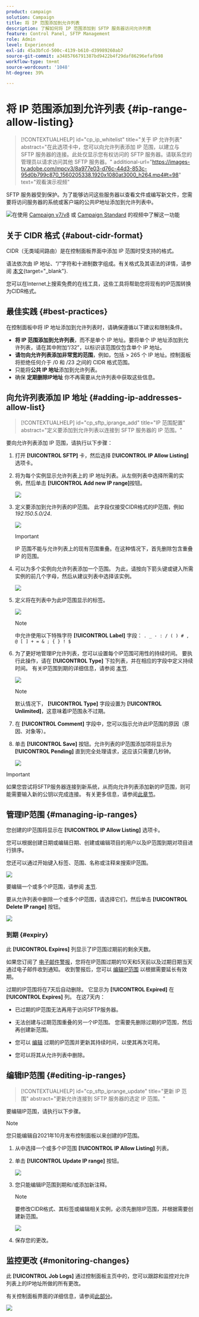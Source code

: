 ```yaml
---
product: campaign
solution: Campaign
title: 将 IP 范围添加到允许列表
description: 了解如何将 IP 范围添加到 SFTP 服务器访问允许列表
feature: Control Panel, SFTP Management
role: Admin
level: Experienced
exl-id: 45a3bfcd-500c-4139-b610-d39989260ab7
source-git-commit: a3485766791387bd9422b4f29daf86296efafb98
workflow-type: tm+mt
source-wordcount: '1048'
ht-degree: 39%

---
```


# 将 IP 范围添加到允许列表 {#ip-range-allow-listing}

>[!CONTEXTUALHELP]
>id="cp_ip_whitelist"
>title="关于 IP 允许列表"
>abstract="在此选项卡中，您可以向允许列表添加 IP 范围，以建立与 SFTP 服务器的连接。此处仅显示您有权访问的 SFTP 服务器。请联系您的管理员以请求访问其他 SFTP 服务器。"
>additional-url="https://images-tv.adobe.com/mpcv3/8a977e03-d76c-44d3-853c-95d0b799c870_1560205338.1920x1080at3000_h264.mp4#t=98" text="观看演示视频"

SFTP 服务器受到保护。为了能够访问这些服务器以查看文件或编写新文件，您需要将访问服务器的系统或客户端的公共IP地址添加到允许列表中。

![](assets/do-not-localize/how-to-video.png)在使用 [Campaign v7/v8](https://experienceleague.adobe.com/docs/campaign-classic-learn/control-panel/sftp-management/adding-ip-range-to-allow-list.html#sftp-management) 或 [Campaign Standard](https://experienceleague.adobe.com/docs/campaign-standard-learn/control-panel/sftp-management/adding-ip-range-to-allow-list.html#sftp-management) 的视频中了解这一功能

## 关于 CIDR 格式 {#about-cidr-format}

CIDR（无类域间路由）是在控制面板界面中添加 IP 范围时受支持的格式。

语法依次由 IP 地址、“/”字符和十进制数字组成。有关格式及其语法的详情，请参阅 [本文](https://whatismyipaddress.com/cidr){target="_blank"}.

您可以在Internet上搜索免费的在线工具，这些工具将帮助您将现有的IP范围转换为CIDR格式。

## 最佳实践 {#best-practices}

在控制面板中将 IP 地址添加到允许列表时，请确保遵循以下建议和限制条件。

* **将 IP 范围添加到允许列表**，而不是单个 IP 地址。要将单个 IP 地址添加到允许列表，请在其中附加“/32”，以标识该范围仅包含单个 IP 地址。
* **请勿向允许列表添加非常宽的范围**，例如，包括 > 265 个 IP 地址。控制面板将拒绝任何介于 /0 和 /23 之间的 CIDR 格式范围。
* 只能将&#x200B;**公共 IP 地址**&#x200B;添加到允许列表。
* 确保 **定期删除IP地址** 你不再需要从允许列表中获取这些信息。

## 向允许列表添加 IP 地址 {#adding-ip-addresses-allow-list}

>[!CONTEXTUALHELP]
>id="cp_sftp_iprange_add"
>title="IP 范围配置"
>abstract="定义要添加到允许列表以连接到 SFTP 服务器的 IP 范围。"

要向允许列表添加 IP 范围，请执行以下步骤：

1. 打开 **[!UICONTROL SFTP]** 卡，然后选择 **[!UICONTROL IP Allow Listing]** 选项卡。
1. 将为每个实例显示允许列表上的 IP 地址列表。从左侧列表中选择所需的实例，然后单击 **[!UICONTROL Add new IP range]**&#x200B;按钮。

   ![](assets/control_panel_add_range.png)

1. 定义要添加到允许列表的IP范围。 此字段仅接受CIDR格式的IP范围，例如 *192.150.5.0/24*.

   ![](assets/control_panel_add_range4.png)

   >[!IMPORTANT]
   >
   >IP 范围不能与允许列表上的现有范围重叠。在这种情况下，首先删除包含重叠 IP 的范围。

1. 可以为多个实例向允许列表添加一个范围。 为此，请按向下箭头键或键入所需实例的前几个字母，然后从建议列表中选择该实例。

   ![](assets/control_panel_add_range3.png)

1. 定义将在列表中为此IP范围显示的标签。

   ![](assets/control_panel_add_range2.png)

   >[!NOTE]
   >
   >中允许使用以下特殊字符 **[!UICONTROL Label]** 字段：
   > `. _ - : / ( ) # , @ [ ] + = & ; { } ! $`

1. 为了更好地管理IP允许列表，您可以设置每个IP范围可用性的持续时间。 要执行此操作，请在 **[!UICONTROL Type]** 下拉列表，并在相应的字段中定义持续时间。 有关IP范围到期的详细信息，请参阅 [本节](#expiry).

   ![](assets/control_panel_add_range5.png)

   >[!NOTE]
   >
   >默认情况下， **[!UICONTROL Type]** 字段设置为 **[!UICONTROL Unlimited]**，这意味着IP范围永不过期。

1. 在 **[!UICONTROL Comment]** 字段中，您可以指示允许此IP范围的原因（原因、对象等）。

1. 单击 **[!UICONTROL Save]** 按钮。允许列表的IP范围添加项将显示为 **[!UICONTROL Pending]** 直到完全处理请求，这应该只需要几秒钟。

   ![](assets/control_panel_add_range6.png)

>[!IMPORTANT]
>
>如果您尝试将SFTP服务器连接到新系统，从而向允许列表添加新的IP范围，则可能需要输入新的公钥以完成连接。 有关更多信息，请参阅[此章节](key-management.md)。

## 管理IP范围 {#managing-ip-ranges}

您创建的IP范围将显示在 **[!UICONTROL IP Allow Listing]** 选项卡。

您可以根据创建日期或编辑日期、创建或编辑项目的用户以及IP范围到期对项目进行排序。

您还可以通过开始键入标签、范围、名称或注释来搜索IP范围。

![](assets/control_panel_allow_list_sort.png)

要编辑一个或多个IP范围，请参阅 [本节](#editing-ip-ranges).

要从允许列表中删除一个或多个IP范围，请选择它们，然后单击 **[!UICONTROL Delete IP range]** 按钮。

![](assets/control_panel_delete_range.png)

### 到期 {#expiry}

此 **[!UICONTROL Expires]** 列显示了IP范围过期前的剩余天数。

如果您订阅了 [电子邮件警报](../../performance-monitoring/using/email-alerting.md)，您将在IP范围过期的10天和5天前以及过期日期当天通过电子邮件收到通知。 收到警报后，您可以 [编辑IP范围](#editing-ip-ranges) 以根据需要延长有效期。

过期的IP范围将在7天后自动删除。 它显示为 **[!UICONTROL Expired]** 在 **[!UICONTROL Expires]** 列。 在这7天内：

* 已过期的IP范围无法再用于访问SFTP服务器。

* 无法创建与过期范围重叠的另一个IP范围。 您需要先删除过期的IP范围，然后再创建新范围。

* 您可以 [编辑](#editing-ip-ranges) 过期的IP范围并更新其持续时间，以使其再次可用。

* 您可以将其从允许列表中删除。

## 编辑IP范围 {#editing-ip-ranges}

>[!CONTEXTUALHELP]
>id="cp_sftp_iprange_update"
>title="更新 IP 范围"
>abstract="更新允许连接到 SFTP 服务器的选定 IP 范围。"

要编辑IP范围，请执行以下步骤。

>[!NOTE]
>
>您只能编辑自2021年10月发布控制面板以来创建的IP范围。

<!--Edition is not available for IP ranges that have been created before the Control Panel October 2021 release.-->

1. 从中选择一个或多个IP范围 **[!UICONTROL IP Allow Listing]** 列表。

1. 单击 **[!UICONTROL Update IP range]** 按钮。

   ![](assets/control_panel_edit_range.png)

1. 您只能编辑IP范围到期和/或添加新注释。

   >[!NOTE]
   >
   >要修改CIDR格式、其标签或编辑相关实例，必须先删除IP范围，并根据需要创建新范围。

   ![](assets/control_panel_edit_range2.png)

1. 保存您的更改。

## 监控更改 {#monitoring-changes}

此 **[!UICONTROL Job Logs]** 通过控制面板主页中的，您可以跟踪和监控对允许列表上的IP地址所做的所有更改。

有关控制面板界面的详细信息，请参阅[此部分](../../discover/using/discovering-the-interface.md)。

![](assets/control_panel_ip_log.png)
